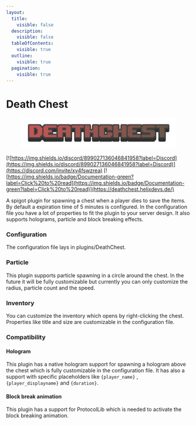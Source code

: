 ```yaml
---
layout:
  title:
    visible: false
  description:
    visible: false
  tableOfContents:
    visible: true
  outline:
    visible: true
  pagination:
    visible: true
---
```


# Death Chest

<figure><img src=".gitbook/assets/deathchest-logo.png" alt=""><figcaption></figcaption></figure>

[![https://img.shields.io/discord/899027136046841958?label=Discord](https://img.shields.io/discord/899027136046841958?label=Discord)](https://discord.com/invite/xv4fswzrea) [![https://img.shields.io/badge/Documentation-green?label=Click%20to%20read](https://img.shields.io/badge/Documentation-green?label=Click%20to%20read)](https://deathchest.helixdevs.de/)

A spigot plugin for spawning a chest when a player dies to save the items. By default a expiration time of 5 minutes is configured. In the configuration file you have a lot of properties to fit the plugin to your server design. It also supports holograms, particle and block breaking effects.

### Configuration

The configuration file lays in plugins/DeathChest.

### Particle

This plugin supports particle spawning in a circle around the chest. In the future it will be fully customizable but currently you can only customize the radius, particle count and the speed.

### Inventory

You can customize the inventory which opens by right-clicking the chest. Properties like title and size are customizable in the configuration file.

### Compatibility

#### Hologram

This plugin has a native hologram support for spawning a hologram above the chest which is fully customizable in the configuration file. It has also a support with specific placeholders like `{player_name}` , `{player_displayname}` and `{duration}`.

#### Block break animation

This plugin has a support for ProtocolLib which is needed to activate the block breaking animation.
